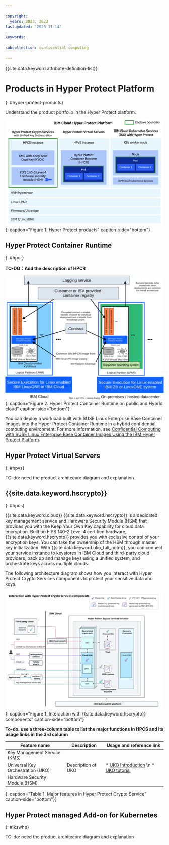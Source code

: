 ```yaml
---

copyright:
  years: 2023, 2023
lastupdated: "2023-11-14"

keywords: 

subcollection: confidential-computing

---
```


{{site.data.keyword.attribute-definition-list}}

# Products in Hyper Protect Platform
{: #hyper-protect-products}

Understand the product portfolio in the Hyper Protect platform.


![Hyper Protect products](../images/hyper-protect-platform-1.png){: caption="Figure 1. Hyper Protect products" caption-side="bottom"}


## Hyper Protect Container Runtime
{: #hpcr}

**TO-DO：Add the description of HPCR**

![Hyper Protect Container Runtime on public and Hybrid cloud](../images/hpcr-hybrid.svg){: caption="Figure 2. Hyper Protect Container Runtime on public and Hybrid cloud" caption-side="bottom"}


You can deploy a workload built with SUSE Linux Enterprise Base Container Images into the Hyper Protect Container Runtime in a hybrid confidential computing environment. For more information, see [Confidential Computing with SUSE Linux Enterprise Base Container Images Using the IBM Hyper Protect Platform](https://documentation.suse.com/trd/linux/single-html/gs_sles_ibm-hpvs).


## Hyper Protect Virtual Servers
{: #hpvs}




TO-do:  need the product architecure diagram and explanation


## {{site.data.keyword.hscrypto}} 
{: #hpcs}

{{site.data.keyword.cloud}} {{site.data.keyword.hscrypto}} is a dedicated key management service and Hardware Security Module (HSM) that provides you with the Keep Your Own Key capability for cloud data encryption. Built on FIPS 140-2 Level 4 certified hardware, {{site.data.keyword.hscrypto}} provides you with exclusive control of your encryption keys. You can take the ownership of the HSM through master key initialization. With {{site.data.keyword.uko_full_notm}}, you can connect your service instance to keystores in IBM Cloud and third-party cloud providers, back up and manage keys using a unified system, and orchestrate keys across multiple clouds.

The following architecture diagram shows how you interact with Hyper Protect Crypto Services components to protect your sensitive data and keys.

![HPCS architecture components](../images/hs-crypto-components-uko.svg "HPCS architecture components"){: caption="Figure 1. Interaction with {{site.data.keyword.hscrypto}} components" caption-side="bottom"}


**To-do: use a three-column table to list the major functions in HPCS and its usage links in the 3rd column**

| Feature name |  Description |  Usage and reference link |
|----|-----|------|
| Key Management Service (KMS) |     |    |
| Universal Key Orchestration (UKO)  |   Description of UKO  |  * [UKO Introduction](https://cloud.ibm.com/docs/hs-crypto?topic=hs-crypto-uko-overview) \n * [UKO tutorial](https://cloud.ibm.com/docs/hs-crypto?topic=hs-crypto-tutorial-uko-satellite) |
| Hardware Security Module (HSM) |  |    |
{: caption="Table 1. Major features in Hyper Protect Crypto Service" caption-side="bottom"}}

## Hyper Protect managed Add-on for Kubernetes
{: #ikswhp}

TO-do:  need the product architecure diagram and explanation
